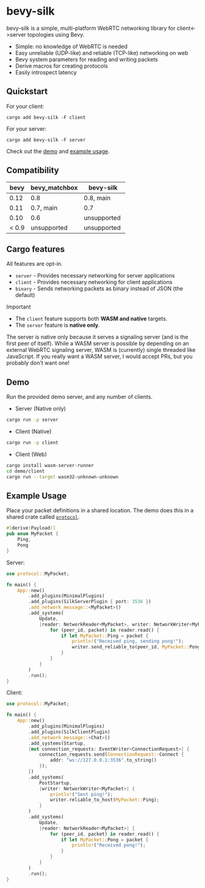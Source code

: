 # bevy-silk

bevy-silk is a simple, multi-platform WebRTC networking library for client<->server topologies using Bevy.

- Simple: no knowledge of WebRTC is needed
- Easy unreliable (UDP-like) and reliable (TCP-like) networking on web
- Bevy system parameters for reading and writing packets
- Derive macros for creating protocols
- Easily introspect latency

## Quickstart

For your client:

```shell
cargo add bevy-silk -F client
```

For your server:

```shell
cargo add bevy-silk -F server
```

Check out the [demo](#demo) and [example usage](#example-usage).

## Compatibility

| bevy  | bevy_matchbox |  bevy-silk  |
|-------|---------------|-------------|
| 0.12  | 0.8           | 0.8, main   |
| 0.11  | 0.7, main     | 0.7         |
| 0.10  | 0.6           | unsupported |
| < 0.9 | unsupported   | unsupported |

## Cargo features

All features are opt-in.

- `server` - Provides necessary networking for server applications
- `client` - Provides necessary networking for client applications
- `binary` - Sends networking packets as binary instead of JSON (the default)

> [!IMPORTANT]
>
> - The `client` feature supports both **WASM and native** targets.
> - The `server` feature is **native only**.
>
> The server is native only because it serves a signaling server (and is the first peer of itself). While a WASM server is possible by depending on an external WebRTC signaling server, WASM is (currently) single threaded like JavaScript. If you really want a WASM server, I would accept PRs, but you probably don't want one!

## Demo

Run the provided demo server, and any number of clients.

- Server (Native only)

```bash
cargo run -p server
```

- Client (Native)

```bash
cargo run -p client
```

- Client (Web)

```bash
cargo install wasm-server-runner
cd demo/client
cargo run --target wasm32-unknown-unknown
```

## Example Usage

Place your packet definitions in a shared location. The demo does this in a shared crate called [`protocol`](demo/protocol/).

```rust
#[derive(Payload)]
pub enum MyPacket {
    Ping,
    Pong
}
```

Server:

```rust
use protocol::MyPacket;

fn main() {
    App::new()
        .add_plugins(MinimalPlugins)
        .add_plugins(SilkServerPlugin { port: 3536 })
        .add_network_message::<MyPacket>()
        .add_systems(
            Update,
            |reader: NetworkReader<MyPacket>, writer: NetworkWriter<MyPacket>| {
                for (peer_id, packet) in reader.read() {
                    if let MyPacket::Ping = packet {
                        println!("Received ping, sending pong!");
                        writer.send_reliable_to(peer_id, MyPacket::Pong);
                    }
                }
            }
        )
        .run();
}
```

Client:

```rust
use protocol::MyPacket;

fn main() {
    App::new()
        .add_plugins(MinimalPlugins)
        .add_plugins(SilkClientPlugin)
        .add_network_message::<Chat>()
        .add_systems(Startup,
        |mut connection_requests: EventWriter<ConnectionRequest>| {
            connection_requests.send(ConnectionRequest::Connect {
                addr: "ws://127.0.0.1:3536".to_string()
            });
        })
        .add_systems(
            PostStartup,
            |writer: NetworkWriter<MyPacket>| {
                println!("Sent ping!");
                writer.reliable_to_host(MyPacket::Ping);
            }
        )
        .add_systems(
            Update,
            |reader: NetworkReader<MyPacket>| {
                for (peer_id, packet) in reader.read() {
                    if let MyPacket::Pong = packet {
                        println!("Received pong!");
                    }
                }
            }
        )
        .run();
}
```
